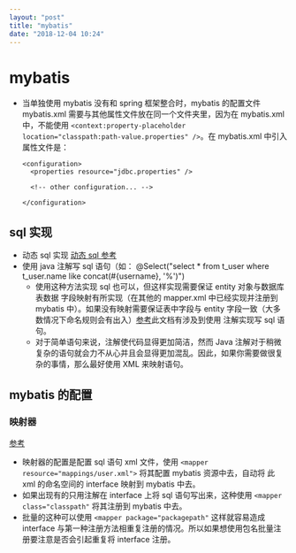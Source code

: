 ```yaml
---
layout: "post"
title: "mybatis"
date: "2018-12-04 10:24"
---
```


# mybatis

- 当单独使用 mybatis 没有和 spring 框架整合时，mybatis 的配置文件 mybatis.xml 需要与其他属性文件放在同一个文件夹里，因为在 mybatis.xml 中，不能使用 `<context:property-placeholder location="classpath:path-value.properties" />`。在 mybatis.xml 中引入属性文件是：
  ```
  <configuration>
    <properties resource="jdbc.properties" />

    <!-- other configuration... -->

  </configuration>
  ```

## sql 实现

- 动态 sql 实现 [动态 sql 参考](http://www.mybatis.org/mybatis-3/zh/dynamic-sql.html)
- 使用 java 注解写 sql 语句（如： @Select("select * from t_user where t_user.name like concat(#{username}, '%')")
  - 使用这种方法实现 sql 也可以，但这样实现需要保证 entity 对象与数据库表数据 字段映射有所实现（在其他的 mapper.xml 中已经实现并注册到 mybatis 中）。如果没有映射需要保证表中字段与 entity 字段一致（大多数情况下命名规则会有出入）[参考](http://www.mybatis.org/mybatis-3/zh/getting-started.html)此文档有涉及到使用 注解实现写 sql 语句。
  - 对于简单语句来说，注解使代码显得更加简洁，然而 Java 注解对于稍微复杂的语句就会力不从心并且会显得更加混乱。因此，如果你需要做很复杂的事情，那么最好使用 XML 来映射语句。

## mybatis 的配置

### 映射器

[参考](http://www.mybatis.org/mybatis-3/zh/configuration.html#mappers)

- 映射器的配置是配置 sql 语句 xml 文件，使用 `<mapper resource="mappings/user.xml">` 将其配置 mybatis 资源中去，自动将 此 xml 的命名空间的 interface 映射到 mybatis 中去。
- 如果出现有的只用注解在 interface 上将 sql 语句写出来，这种使用 `<mapper class="classpath"` 将其注册到 mybatis 中去。
- 批量的这种可以使用 `<mapper package="packagepath"` 这样就容易造成 interface 与第一种注册方法相重复注册的情况。所以如果想使用包名批量注册要注意是否会引起重复将 interface 注册。
